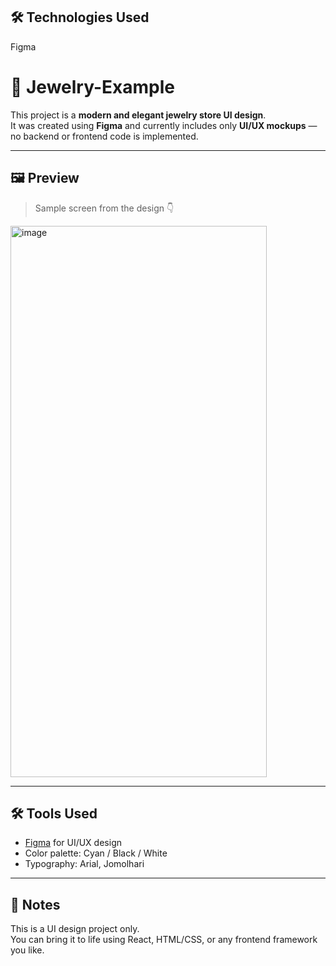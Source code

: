 ## 🛠️ Technologies Used

Figma

# 💎 Jewelry-Example

This project is a **modern and elegant jewelry store UI design**.  
It was created using **Figma** and currently includes only **UI/UX mockups** — no backend or frontend code is implemented.

---

## 🖼️ Preview

> Sample screen from the design 👇


<img width="410" height="882" alt="image" src="https://github.com/user-attachments/assets/b88d8bc1-5a64-4c40-8e4b-05e38280e36a" />


---

## 🛠️ Tools Used

- [Figma](https://www.figma.com/) for UI/UX design
- Color palette: Cyan / Black / White
- Typography: Arial, Jomolhari

---

## 📌 Notes

This is a UI design project only.  
You can bring it to life using React, HTML/CSS, or any frontend framework you like.


